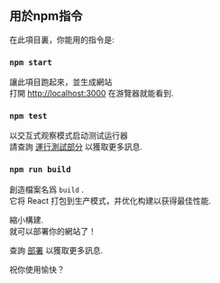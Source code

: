 ## 用於npm指令

在此項目裏，你能用的指令是:

### `npm start`

讓此項目跑起來，並生成網站\
打開 [http://localhost:3000](http://localhost:3000) 在游覽器就能看到.

### `npm test`

以交互式观察模式启动测试运行器\
請查詢 [運行測試部分](https://facebook.github.io/create-react-app/docs/running-tests) 以獲取更多訊息.

### `npm run build`

創造檔案名爲 `build` .\
它将 React 打包到生产模式，并优化构建以获得最佳性能.

縮小構建.\
就可以部署你的網站了！

查詢 [部署](https://facebook.github.io/create-react-app/docs/deployment) 以獲取更多訊息.

祝你使用愉快？
